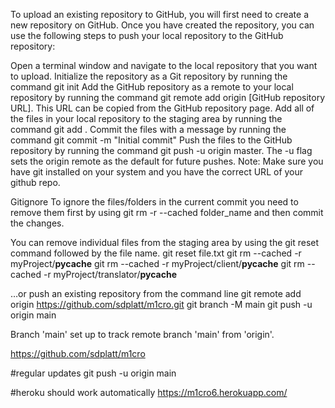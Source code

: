 To upload an existing repository to GitHub, you will first need to create a new repository on GitHub. Once you have created the repository, you can use the following steps to push your local repository to the GitHub repository:

Open a terminal window and navigate to the local repository that you want to upload.
Initialize the repository as a Git repository by running the command git init
Add the GitHub repository as a remote to your local repository by running the command git remote add origin [GitHub repository URL]. This URL can be copied from the GitHub repository page.
Add all of the files in your local repository to the staging area by running the command git add .
Commit the files with a message by running the command git commit -m "Initial commit"
Push the files to the GitHub repository by running the command git push -u origin master. The -u flag sets the origin remote as the default for future pushes.
Note: Make sure you have git installed on your system and you have the correct URL of your github repo.


Gitignore
 To ignore the files/folders in the current commit you need to remove them first by using git rm -r --cached folder_name and then commit the changes.


 You can remove individual files from the staging area by using the git reset command followed by the file name.
 git reset file.txt
git rm --cached -r myProject/__pycache__
git rm --cached -r myProject/client/__pycache__
git rm --cached -r myProject/translator/__pycache__



…or push an existing repository from the command line
git remote add origin https://github.com/sdplatt/m1cro.git
git branch -M main
git push -u origin main

Branch 'main' set up to track remote branch 'main' from 'origin'.

https://github.com/sdplatt/m1cro

#regular updates
git push -u origin main

#heroku should work automatically
https://m1cro6.herokuapp.com/